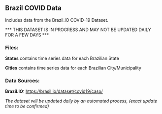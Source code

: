 ## Brazil COVID Data

Includes data from the Brazil.IO COVID-19 Dataset.

*** THIS  DATASET IS IN PROGRESS AND MAY NOT BE UPDATED DAILY FOR A FEW DAYS ***
 
 
### Files:

**States** contains time series data for each Brazilian State

**Cities** contains time series data for each Brazilian City/Municipality

### Data Sources:

**Brazil.IO:** https://brasil.io/dataset/covid19/caso/


_The dataset will be updated daily by an automated process, (exact update time to be confirmed)_
